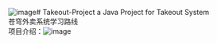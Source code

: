 ![image](https://github.com/user-attachments/assets/7bcc0aea-66e3-48b4-b74b-f6dbcb21ad30)# Takeout-Project
a Java Project for Takeout System  
苍穹外卖系统学习路线  
项目介绍：![image](https://github.com/user-attachments/assets/c1d2e274-12af-4752-8318-a4574acb6beb)
